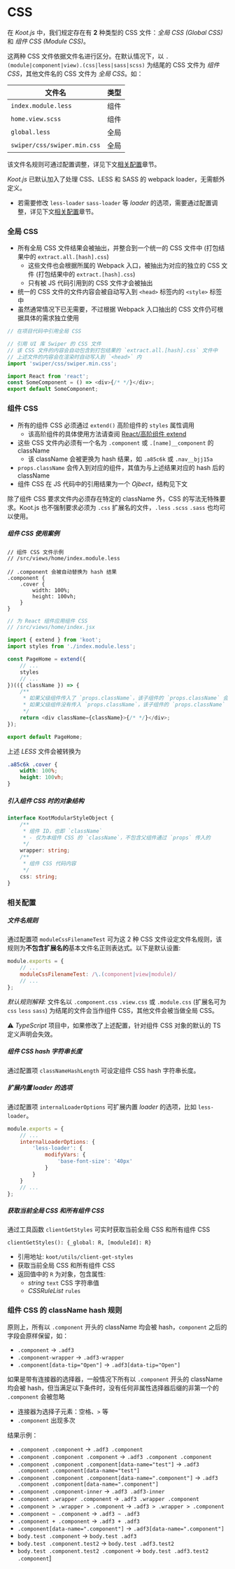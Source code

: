 # CSS

在 _Koot.js_ 中，我们规定存在有 **2** 种类型的 CSS 文件：_全局 CSS (Global CSS)_ 和 _组件 CSS (Module CSS)_。

这两种 CSS 文件依据文件名进行区分。在默认情况下，以 `.(module|component|view).(css|less|sass|scss)` 为结尾的 CSS 文件为 _组件 CSS_，其他文件名的 CSS 文件为 _全局 CSS_。如：

| 文件名                      | 类型 |
| --------------------------- | ---- |
| `index.module.less`         | 组件 |
| `home.view.scss`            | 组件 |
| `global.less`               | 全局 |
| `swiper/css/swiper.min.css` | 全局 |

该文件名规则可通过配置调整，详见下文[相关配置](/css?id=相关配置)章节。

_Koot.js_ 已默认加入了处理 CSS、LESS 和 SASS 的 webpack loader，无需额外定义。

-   若需要修改 `less-loader` `sass-loader` 等 _loader_ 的选项，需要通过配置调整，详见下文[相关配置](/css?id=相关配置)章节。

### 全局 CSS

-   所有全局 CSS 文件结果会被抽出，并整合到一个统一的 CSS 文件中 (打包结果中的 `extract.all.[hash].css`)
    -   这些文件也会根据所属的 Webpack 入口，被抽出为对应的独立的 CSS 文件 (打包结果中的 `extract.[hash].css`)
    -   只有被 JS 代码引用到的 CSS 文件才会被抽出
-   统一的 CSS 文件的文件内容会被自动写入到 `<head>` 标签内的 `<style>` 标签中
-   虽然通常情况下已无需要，不过根据 Webpack 入口抽出的 CSS 文件仍可根据具体的需求独立使用

```javascript
// 在项目代码中引用全局 CSS

// 引用 UI 库 Swiper 的 CSS 文件
// 该 CSS 文件的内容会自动包含到打包结果的 `extract.all.[hash].css` 文件中
// 上述文件的内容会在渲染时自动写入到 `<head>` 内
import 'swiper/css/swiper.min.css';

import React from 'react';
const SomeComponent = () => <div>{/* */}</div>;
export default SomeComponent;
```

### 组件 CSS

-   所有的组件 CSS 必须通过 `extend()` 高阶组件的 `styles` 属性调用
    -   该高阶组件的具体使用方法请查阅 [React/高阶组件 extend](/react?id=高阶组件-extend)
-   这些 CSS 文件内必须有一个名为 `.component` 或 `.[name]__component` 的 className
    -   该 className 会被更换为 hash 结果，如 `.a85c6k` 或 `.nav__bjj15a`
-   `props.className` 会传入到对应的组件，其值为与上述结果对应的 hash 后的 className
-   组件 CSS 在 JS 代码中的引用结果为一个 _Ojbect_，结构见下文

除了组件 CSS 要求文件内必须存在特定的 className 外，CSS 的写法无特殊要求。Koot.js 也不强制要求必须为 `.css` 扩展名的文件，`.less` `.scss` `.sass` 也均可以使用。

##### 组件 CSS 使用案例

```less
// 组件 CSS 文件示例
// /src/views/home/index.module.less

// .component 会被自动替换为 hash 结果
.component {
    .cover {
        width: 100%;
        height: 100vh;
    }
}
```

```javascript
// 为 React 组件应用组件 CSS
// /src/views/home/index.jsx

import { extend } from 'koot';
import styles from './index.module.less';

const PageHome = extend({
    // ...
    styles
    // ...
})(({ className }) => {
    /**
     * 如果父级组件传入了 `props.className`，该子组件的 `props.className` 会包含父级传入的值以及引用的组件 CSS 的样式名
     * 如果父级组件没有传入 `props.className`，该子组件的 `props.className` 仅为引用的组件 CSS 的样式名
     */
    return <div className={className}>{/* */}</div>;
});

export default PageHome;
```

上述 _LESS_ 文件会被转换为

```css
.a85c6k .cover {
    width: 100%;
    height: 100vh;
}
```

##### 引入组件 CSS 时的对象结构

```typescript
interface KootModularStyleObject {
    /**
     * 组件 ID，也即 `className`
     * - 仅为本组件 CSS 的 `className`，不包含父组件通过 `props` 传入的
     */
    wrapper: string;
    /**
     * 组件 CSS 代码内容
     */
    css: string;
}
```

### 相关配置

##### 文件名规则

通过配置项 `moduleCssFilenameTest` 可为这 2 种 CSS 文件设定文件名规则，该规则为**不包含扩展名的**基本文件名正则表达式。以下是默认设置:

```javascript
module.exports = {
    // ...
    moduleCssFilenameTest: /\.(component|view|module)/
    // ...
};
```

_默认规则解释:_ 文件名以 `.component.css` `.view.css` 或 `.module.css` (扩展名可为 `css` `less` `sass`) 为结尾的文件会当作组件 CSS，其他文件会被当做全局 CSS。

⚠️ _TypeScript_ 项目中，如果修改了上述配置，针对组件 CSS 对象的默认的 TS 定义声明会失效。

##### 组件 CSS hash 字符串长度

通过配置项 `classNameHashLength` 可设定组件 CSS hash 字符串长度。

##### 扩展内置 loader 的选项

通过配置项 `internalLoaderOptions` 可扩展内置 _loader_ 的选项，比如 `less-loader`。

```javascript
module.exports = {
    // ...
    internalLoaderOptions: {
        'less-loader': {
            modifyVars: {
                'base-font-size': '40px'
            }
        }
    }
    // ...
};
```

##### 获取当前全局 CSS 和所有组件 CSS

通过工具函数 `clientGetStyles` 可实时获取当前全局 CSS 和所有组件 CSS

`clientGetStyles(): {_global: R, [moduleId]: R}`

-   引用地址: `koot/utils/client-get-styles`
-   获取当前全局 CSS 和所有组件 CSS
-   返回值中的 `R` 为对象，包含属性:
    -   _string_ `text` CSS 字符串值
    -   _CSSRuleList_ `rules`

### 组件 CSS 的 className hash 规则

原则上，所有以 `.component` 开头的 className 均会被 hash，`component` 之后的字段会原样保留，如：

-   `.component` -> `.adf3`
-   `.component-wrapper` -> `.adf3-wrapper`
-   `.component[data-tip="Open"]` -> `.adf3[data-tip="Open"]`

如果是带有连接器的选择器，一般情况下所有以 `.component` 开头的 className 均会被 hash，但当满足以下条件时，没有任何非属性选择器后缀的非第一个的 `.component` 会被忽略

-   连接器为选择子元素：空格、`>` 等
-   `.component` 出现多次

结果示例：

-   `.component .component` -> `.adf3 .component`
-   `.component .component .component` -> `.adf3 .component .component`
-   `.component .component .component[data-name="test"]` -> `.adf3 .component .component[data-name="test"]`
-   `.component .component .component[data-name=".component"]` -> `.adf3 .component .component[data-name=".component"]`
-   `.component .component-inner` -> `.adf3 .adf3-inner`
-   `.component .wrapper .component` -> `.adf3 .wrapper .component`
-   `.component > .wrapper > .component` -> `.adf3 > .wrapper > .component`
-   `.component ~ .component` -> `.adf3 ~ .adf3`
-   `.component + .component` -> `.adf3 + .adf3`
-   `.component[data-name=".component"]` -> `.adf3[data-name=".component"]`
-   `body.test .component` -> `body.test .adf3`
-   `body.test .component.test2` -> `body.test .adf3.test2`
-   `body.test .component.test2 .component` -> `body.test .adf3.test2 .component`]
